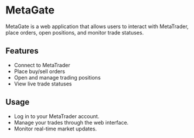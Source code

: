 # MetaGate

MetaGate is a web application that allows users to interact with MetaTrader, place orders, open positions, and monitor trade statuses.

## Features

- Connect to MetaTrader
- Place buy/sell orders
- Open and manage trading positions
- View live trade statuses

## Usage

- Log in to your MetaTrader account.
- Manage your trades through the web interface.
- Monitor real-time market updates.
